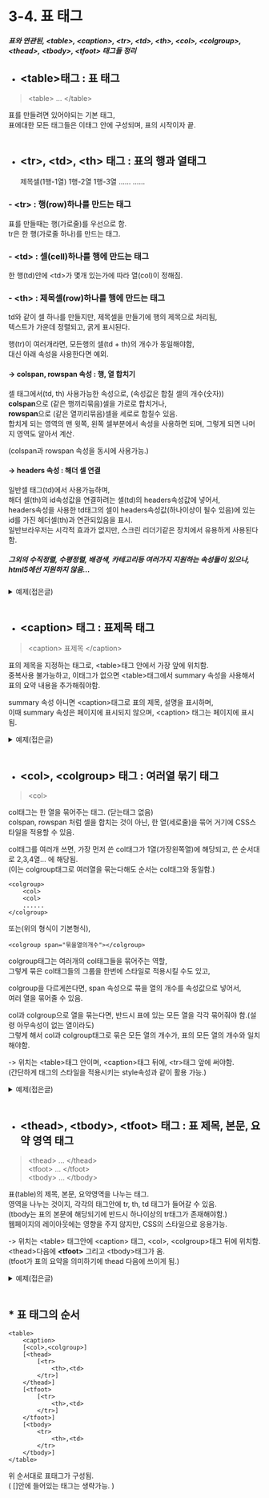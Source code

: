 # 3-4. 표 태그
##### 표와 연관된, \<table>, \<caption>, \<tr>, \<td>, \<th>, \<col>, \<colgroup>, \<thead>, \<tbody>, \<tfoot> 태그들 정리

- ## \<table>태그 : 표 태그
> \<table> ... \</table>

표를 만들려면 있어야되는 기본 태그,  
표에대한 모든 태그들은 이태그 안에 구성되며, 표의 시작이자 끝.  
<br>
        
        
- ## \<tr>, \<td>, \<th> 태그 : 표의 행과 열태그


    <tr>
        <th>제목셀(1행-1열)</th>  
        <td>1행-2열</td>
        <td>1행-3열</td>
        ......
    </tr>
    ......
### - \<tr> : 행(row)하나를 만드는 태그
표를 만들때는 행(가로줄)를 우선으로 함.  
tr은 한 행(가로줄 하나)를 만드는 태그.  

### - \<td> : 셀(cell)하나를 행에 만드는 태그
한 행(td)안에 \<td>가 몇개 있는가에 따라 열(col)이 정해짐.  

### - \<th> : 제목셀(row)하나를 행에 만드는 태그
td와 같이 셀 하나를 만들지만, 제목셀을 만들기에 행의 제목으로 처리됨,  
텍스트가 가운데 정렬되고, 굵게 표시된다.   

행(tr)이 여러개라면, 모든행의 셀(td + th)의 개수가 동일해야함,  
대신 아래 속성을 사용한다면 예외.

#### -> colspan, rowspan 속성 : 행, 열 합치기
셀 태그에서(td, th) 사용가능한 속성으로, (속성값은 합칠 셀의 개수(숫자))   
**colspan**으로 (같은 행끼리묶음)셀을 가로로 합치거나,  
**rowspan**으로 (같은 열끼리묶음)셀을 세로로 합칠수 있음.      
합치게 되는 영역의 맨 윗쪽, 왼쪽 셀부분에서 속성을 사용하면 되며, 그렇게 되면 나머지 영역도 알아서 계산.  

(colspan과 rowspan 속성을 동시에 사용가능.)

#### -> headers 속성 : 해더 셀 연결
일반셀 태그(td)에서 사용가능하며,  
해더 셀(th)의 id속성값을 연결하려는 셀(td)의 headers속성값에 넣어서,  
headers속성을 사용한 td태그의 셀이 headers속성값(하나이상이 될수 있음)에 있는 id를 가진 헤더셀(th)과 연관되있음을 표시.  
일반브라우저는 시각적 효과가 없지만, 스크린 리더기같은 장치에서 유용하게 사용된다함.  

##### 그외의 수직정렬, 수평정렬, 배경색, 카테고리등 여러가지 지원하는 속성들이 있으나, html5에선 지원하지 않음...  

<details>
  <summary>예제(접은글)</summary>
  
  ### 예제코드
    <table>
        <tr>
            <th>태그</th>
            <th>tr</th>
            <th>td</th>
            <th>th</th>
        </tr>
        <tr>
            <th rowspan="2">설명</th>
            <td rowspan="2">행을 만드는 태그</td>
            <td colspan="2">셀을 만드는 태그</td>
        </tr>
        <tr>
            <td>일반셀</td>
            <td>제목셀</td>
        </tr>
    </table>

  ### 실행결과
  ![예제](https://user-images.githubusercontent.com/48408417/77408087-8347e500-6dfa-11ea-97d4-89401c09ac8f.png)
</details>
<br>


- ## \<caption> 태그 : 표제목 태그
> \<caption> 표제목 \</caption> 

표의 제목을 지정하는 태그로, \<table>태그 안에서 가장 앞에 위치함.  
중복사용 불가능하고, 이태그가 없으면 \<table>태그에서 summary 속성을 사용해서 표의 요약 내용을 추가해줘야함.  

summary 속성 아니면 \<caption>태그로 표의 제목, 설명을 표시하며,  
이때 summary 속성은 페이지에 표시되지 않으며, \<caption> 태그는 페이지에 표시됨.


<details>
  <summary>예제(접은글)</summary>
  
  ### 예제코드
    <p>정의목록</p>
    <dl>
        <dt>정의</dt>
        <dd>그에대한 설명1</dd>
        <dd>그에대한 설명2</dd>
        <dt>다른정의</dt>
    </dl>

  ### 실행결과
  ![caption태그예제](https://user-images.githubusercontent.com/48408417/77388867-ae1f4280-6dd4-11ea-82ee-12557c0830c9.png)
</details>
<br>


- ## \<col>, \<colgroup> 태그 : 여러열 묶기 태그
> \<col>

col태그는 한 열을 묶어주는 태그. (닫는태그 없음)  
colspan, rowspan 처럼 셀을 합치는 것이 아닌, 한 열(세로줄)을 묶어 거기에 CSS스타일을 적용할 수 있음.  

col태그를 여러개 쓰면, 가장 먼저 쓴 col태그가 1열(가장왼쪽열)에 해당되고, 쓴 순서대로 2,3,4열... 에 해당됨.  
(이는 colgroup태그로 여러열을 묶는다해도 순서는 col태그와 동일함.)

    <colgroup>
        <col>
        <col>
        ......
    </colgroup>
또는(위의 형식이 기본형식),  
    
    <colgroup span="묶을열의개수"></colgroup>

colgroup태그는 여러개의 col태그들을 묶어주는 역할,  
그렇게 묶은 col태그들의 그룹을 한번에 스타일로 적용시킬 수도 있고,  

colgroup을 다르게쓴다면, span 속성으로 묶을 열의 개수를 속성값으로 넣어서,  
여러 열을 묶어줄 수 있음. 

col과 colgroup으로 열을 묶는다면, 반드시 표에 있는 모든 열을 각각 묶어줘야 함.(설령 아무속성이 없는 열이라도)   
그렇게 해서 col과 colgroup태그로 묶은 모든 열의 개수가, 표의 모든 열의 개수와 일치해야함.  

-> 위치는 \<table>태그 안이며, \<caption>태그 뒤에, \<tr>태그 앞에 써야함.   
(간단하게 태그의 스타일을 적용시키는 style속성과 같이 활용 가능.)
     

<details>
  <summary>예제(접은글)</summary>
  
  ### 예제코드
       <table>
           <caption>표제목</caption>
           <col style="background:blue;">  <!-- 1열 묶음 (배경색:파랑색; 스타일 지정) -->
           <colgroup span="2" style="background:skyblue;"></colgroup>  <!-- 2~3열 묶음 (배경색:하늘색; 스타일 지정) -->
           <col>   <!-- 4열 묶음 (빈 스타일) -->
           <tr>
               <th>1행1열</th>
               <td>1행2열</td>
              <td>1행3열</td>
              <td>1행4열</td>
           </tr>
           <tr>
               <th>2행1열</th>
               <td>2행2열</td>
               <td>2행3열</td>
               <td>2행4열</td>
           </tr>
       </table>

  ### 실행결과
  ![col,colgroup태그예제](https://user-images.githubusercontent.com/48408417/77397918-dcf3e380-6de9-11ea-9365-b5d179573d1b.png)
</details>
<br>


- ## \<thead>, \<tbody>, \<tfoot> 태그 : 표 제목, 본문, 요약 영역 태그
> \<thead> ... \</thead>  
\<tfoot> ... \</tfoot>  
\<tbody> ... \</tbody>  

표(table)의 제목, 본문, 요약영역을 나누는 태그.  
영역을 나누는 것이지, 각각의 태그안에 tr, th, td 태그가 들어갈 수 있음.  
(tbody는 표의 본문에 해당되기에 반드시 하나이상의 tr태그가 존재해야함.)  
웹페이지의 레이아웃에는 영향을 주지 않지만, CSS의 스타일으로 응용가능.  

-> 위치는 \<table> 태그안에 \<caption> 태그, \<col>, \<colgroup>태그 뒤에 위치함.  
\<thead>다음에 **\<tfoot>** 그리고 \<tbody>태그가 옴.  
(tfoot가 표의 요약을 의미하기에 thead 다음에 쓰이게 됨.)     

<details>
  <summary>예제(접은글)</summary>
  
  ### 예제코드
    <table>
        <caption>표제목</caption>
        <col style="background-color:gray;"> <!-- 1열 배경색:회색 -->
        <colgroup span="3"></colgroup>   <!-- 2~4열 빈스타일 -->
        <thead style="background-color:gray;">   <!-- thead 배경색:회색 -->
            <tr>
                <th>1열</th>
                <td>2열</td>
                <td>3열</td>
                <td>4열</td>
            </tr>
        </thead>
        <tfoot style="background-color:gray;">   <!-- tfoot 배경색:회색 -->
             <tr>
                 <td colspan="4">표에대한 요약부분입니다.</td>
             </tr>
        </tfoot>
        <tr>
            <th>1행1열</th>
            <td>1행2열</td>
            <td>1행3열</td>
            <td>1행4열</td>
        </tr>
        <tr>
            <th>2행1열</th>
            <td>2행2열</td>
            <td>2행3열</td>
            <td>2행4열</td>
        </tr>
    </table>

  ### 실행결과
  ![표영역까지예제](https://user-images.githubusercontent.com/48408417/77399623-2560d080-6ded-11ea-9da4-d0896c16a971.png)
</details>
<br>

## * 표 태그의 순서

    <table>
        <caption>
        [<col>,<colgroup>]    
        [<thead>
            [<tr> 
                <th>,<td>
            </tr>]
        </thead>]
        [<tfoot>
            [<tr> 
                <th>,<td>
            </tr>]
        </tfoot>]
        [<tbody>
            <tr> 
                <th>,<td>
            </tr>
        </tbody>]        
    </table>
    
위 순서대로 표태그가 구성됨.  
( []안에 들어있는 태그는 생략가능. )